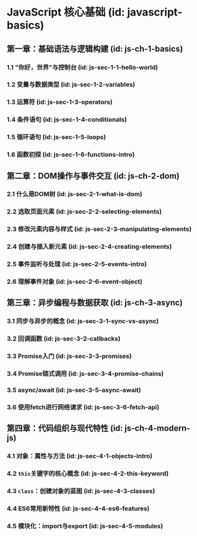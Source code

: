 # JavaScript 核心基础 (id: javascript-basics)

## 第一章：基础语法与逻辑构建 (id: js-ch-1-basics)
### 1.1 "你好，世界"与控制台 (id: js-sec-1-1-hello-world)
### 1.2 变量与数据类型 (id: js-sec-1-2-variables)
### 1.3 运算符 (id: js-sec-1-3-operators)
### 1.4 条件语句 (id: js-sec-1-4-conditionals)
### 1.5 循环语句 (id: js-sec-1-5-loops)
### 1.6 函数初探 (id: js-sec-1-6-functions-intro)

## 第二章：DOM操作与事件交互 (id: js-ch-2-dom)
### 2.1 什么是DOM树 (id: js-sec-2-1-what-is-dom)
### 2.2 选取页面元素 (id: js-sec-2-2-selecting-elements)
### 2.3 修改元素内容与样式 (id: js-sec-2-3-manipulating-elements)
### 2.4 创建与插入新元素 (id: js-sec-2-4-creating-elements)
### 2.5 事件监听与处理 (id: js-sec-2-5-events-intro)
### 2.6 理解事件对象 (id: js-sec-2-6-event-object)

## 第三章：异步编程与数据获取 (id: js-ch-3-async)
### 3.1 同步与异步的概念 (id: js-sec-3-1-sync-vs-async)
### 3.2 回调函数 (id: js-sec-3-2-callbacks)
### 3.3 Promise入门 (id: js-sec-3-3-promises)
### 3.4 Promise链式调用 (id: js-sec-3-4-promise-chains)
### 3.5 async/await (id: js-sec-3-5-async-await)
### 3.6 使用fetch进行网络请求 (id: js-sec-3-6-fetch-api)

## 第四章：代码组织与现代特性 (id: js-ch-4-modern-js)
### 4.1 对象：属性与方法 (id: js-sec-4-1-objects-intro)
### 4.2 `this`关键字的核心概念 (id: js-sec-4-2-this-keyword)
### 4.3 `class`：创建对象的蓝图 (id: js-sec-4-3-classes)
### 4.4 ES6常用新特性 (id: js-sec-4-4-es6-features)
### 4.5 模块化：import与export (id: js-sec-4-5-modules)